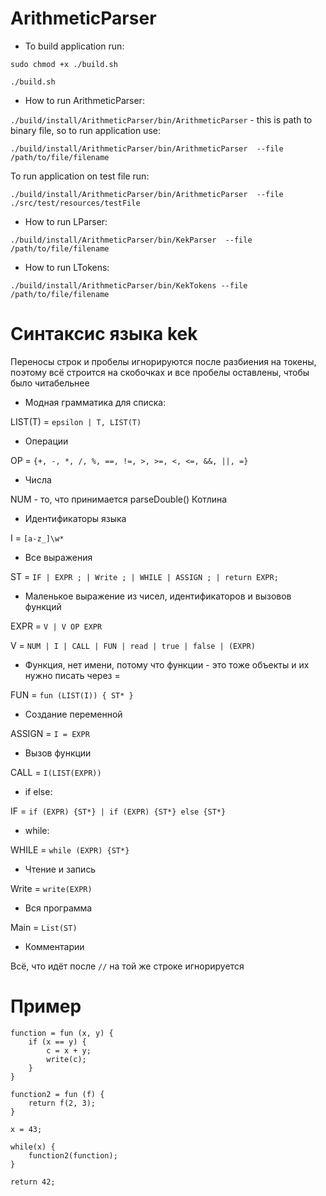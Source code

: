 # ArithmeticParser

* To build application run:

`sudo chmod +x ./build.sh`

`./build.sh`

* How to run ArithmeticParser:

`./build/install/ArithmeticParser/bin/ArithmeticParser` - 
this is path to binary file, so
to run application use:

`./build/install/ArithmeticParser/bin/ArithmeticParser 
--file /path/to/file/filename`

To run application on test file run:

`./build/install/ArithmeticParser/bin/ArithmeticParser 
--file ./src/test/resources/testFile`

* How to run LParser:

`./build/install/ArithmeticParser/bin/KekParser 
--file /path/to/file/filename`

* How to run LTokens:

`./build/install/ArithmeticParser/bin/KekTokens
--file /path/to/file/filename`

# Синтаксис языка kek

Переносы строк и пробелы игнорируются после разбиения на токены, 
поэтому всё строится на скобочках и все пробелы 
оставлены, чтобы было читабельнее

* Модная грамматика для списка:

LIST(T) = `epsilon | T, LIST(T)`

* Операции

OP = `{+, -, *, /, %, ==, !=, >, >=, <, <=, &&, ||, =}`

* Числа
 
NUM - то, что принимается parseDouble() Котлина
 
* Идентификаторы языка

I = `[a-z_]\w*`

* Все выражения

ST = `IF | EXPR ; | Write ; | WHILE | ASSIGN ; | return EXPR;`

* Маленькое выражение из чисел, идентификаторов и вызовов функций

EXPR = `V | V OP EXPR`

V = `NUM | I | CALL | FUN | read | true | false | (EXPR)`

* Функция, нет имени, потому что функции - это тоже объекты и их
нужно писать через =

FUN = `fun (LIST(I)) { ST* } `

* Создание переменной

ASSIGN = `I = EXPR`

* Вызов функции

CALL = `I(LIST(EXPR))`

* if else:

IF = `if (EXPR) {ST*} | if (EXPR) {ST*} else {ST*}`

* while:

WHILE = `while (EXPR) {ST*}`

* Чтение и запись

Write = `write(EXPR)`

* Вся программа

Main = `List(ST)`

* Комментарии

Всё, что идёт после `//` на той же строке игнорируется

# Пример

```
function = fun (x, y) {
    if (x == y) {
        c = x + y;
        write(c);
    }
}

function2 = fun (f) {
    return f(2, 3);
}

x = 43;

while(x) {
    function2(function);
}

return 42;
```